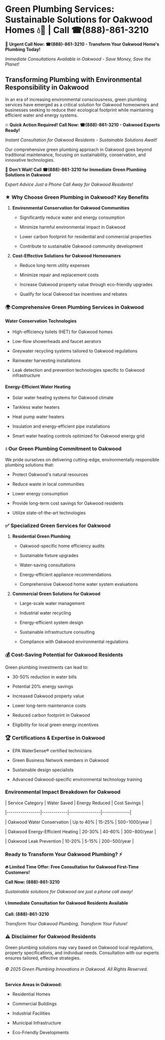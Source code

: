 # Green Plumbing Services: Sustainable Solutions for Oakwood Homes 💧🌿 | Call ☎(888)-861-3210

🚨 **Urgent Call Now: ☎(888)-861-3210 - Transform Your Oakwood Home's Plumbing Today!**
*Immediate Consultations Available in Oakwood - Save Money, Save the Planet!*

## Transforming Plumbing with Environmental Responsibility in Oakwood

In an era of increasing environmental consciousness, green plumbing services have emerged as a critical solution for Oakwood homeowners and businesses seeking to reduce their ecological footprint while maintaining efficient water and energy systems. 

🔥 **Quick Action Required! Call Now: ☎(888)-861-3210 - Oakwood Experts Ready!**
*Instant Consultation for Oakwood Residents - Sustainable Solutions Await!*

Our comprehensive green plumbing approach in Oakwood goes beyond traditional maintenance, focusing on sustainability, conservation, and innovative technologies.

🚨 **Don't Wait! Call ☎(888)-861-3210 for Immediate Green Plumbing Solutions in Oakwood**
*Expert Advice Just a Phone Call Away for Oakwood Residents!*

### ★ Why Choose Green Plumbing in Oakwood? Key Benefits

1. **Environmental Conservation for Oakwood Communities** 
   - Significantly reduce water and energy consumption
   - Minimize harmful environmental impact in Oakwood
   - Lower carbon footprint for residential and commercial properties
   - Contribute to sustainable Oakwood community development

2. **Cost-Effective Solutions for Oakwood Homeowners** 
   - Reduce long-term utility expenses
   - Minimize repair and replacement costs
   - Increase Oakwood property value through eco-friendly upgrades
   - Qualify for local Oakwood tax incentives and rebates

### 🌍 Comprehensive Green Plumbing Services in Oakwood

#### Water Conservation Technologies
- High-efficiency toilets (HET) for Oakwood homes
- Low-flow showerheads and faucet aerators
- Greywater recycling systems tailored to Oakwood regulations
- Rainwater harvesting installations
- Leak detection and prevention technologies specific to Oakwood infrastructure

#### Energy-Efficient Water Heating
- Solar water heating systems for Oakwood climate
- Tankless water heaters
- Heat pump water heaters
- Insulation and energy-efficient pipe installations
- Smart water heating controls optimized for Oakwood energy grid

### 💧 Our Green Plumbing Commitment to Oakwood

We pride ourselves on delivering cutting-edge, environmentally responsible plumbing solutions that:
- Protect Oakwood's natural resources
- Reduce waste in local communities
- Lower energy consumption
- Provide long-term cost savings for Oakwood residents
- Utilize state-of-the-art technologies

### ✅ Specialized Green Services for Oakwood

1. **Residential Green Plumbing**
   - Oakwood-specific home efficiency audits
   - Sustainable fixture upgrades
   - Water-saving consultations
   - Energy-efficient appliance recommendations
   - Comprehensive Oakwood home water system evaluations

2. **Commercial Green Solutions for Oakwood**
   - Large-scale water management
   - Industrial water recycling
   - Energy-efficient system design
   - Sustainable infrastructure consulting
   - Compliance with Oakwood environmental regulations

### 💰 Cost-Saving Potential for Oakwood Residents

Green plumbing investments can lead to:
- 30-50% reduction in water bills
- Potential 20% energy savings
- Increased Oakwood property value
- Lower long-term maintenance costs
- Reduced carbon footprint in Oakwood
- Eligibility for local green energy incentives

### 🏆 Certifications & Expertise in Oakwood

- EPA WaterSense® certified technicians
- Green Business Network members in Oakwood
- Sustainable design specialists
- Advanced Oakwood-specific environmental technology training

### Environmental Impact Breakdown for Oakwood

| Service Category | Water Saved | Energy Reduced | Cost Savings |
|-----------------|-------------|----------------|--------------|
| Oakwood Water Conservation | Up to 40% | 15-25% | $500-$1000/year |
| Oakwood Energy-Efficient Heating | 20-30% | 40-60% | $300-$800/year |
| Oakwood Leak Prevention | 10-20% | 5-15% | $200-$500/year |

### Ready to Transform Your Oakwood Plumbing? ⚡

**🔥 Limited Time Offer: Free Consultation for Oakwood First-Time Customers!**

**Call Now: (888)-861-3210**
*Sustainable solutions for Oakwood are just a phone call away!*

#### 📞 Immediate Consultation for Oakwood Residents Available

**Call: (888)-861-3210**
*Transform Your Oakwood Plumbing, Transform Your Future!*

### ⚠️ Disclaimer for Oakwood Residents

Green plumbing solutions may vary based on Oakwood local regulations, property specifications, and individual needs. Consultation with our experts ensures tailored, effective strategies.

###### © 2025 Green Plumbing Innovations in Oakwood. All Rights Reserved.

**Service Areas in Oakwood:** 
- Residential Homes
- Commercial Buildings
- Industrial Facilities
- Municipal Infrastructure
- Eco-Friendly Developments
